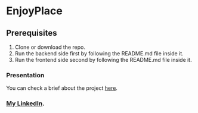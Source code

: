 # EnjoyPlace

## Prerequisites

1. Clone or download the repo.
2. Run the backend side first by following the README.md file inside it.
3. Run the frontend side second by following the README.md file inside it.

### Presentation
You can check a brief about the project [here](https://www.figma.com/proto/xbHFglQDi293AX6JPCBH0a/Untitled?page-id=0%3A1&node-id=1%3A2&viewport=509%2C439%2C0.42&scaling=contain).

### [My LinkedIn](https://www.linkedin.com/in/mukarram-srour-7b8953b3/).

